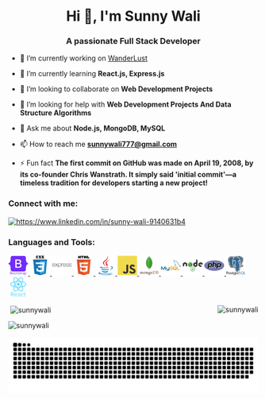 <h1 align="center">Hi 👋, I'm Sunny Wali</h1>
<h3 align="center">A passionate Full Stack Developer</h3>

- 🔭 I’m currently working on [WanderLust](https://github.com/SunnyWali/WanderLust.git)

- 🌱 I’m currently learning **React.js, Express.js**

- 👯 I’m looking to collaborate on **Web Development Projects**

- 🤝 I’m looking for help with **Web Development Projects And Data Structure Algorithms**

- 💬 Ask me about **Node.js, MongoDB, MySQL**

- 📫 How to reach me **sunnywali777@gmail.com**

- ⚡ Fun fact **The first commit on GitHub was made on April 19, 2008, by its co-founder Chris Wanstrath. It simply said 'initial commit'—a timeless tradition for developers starting a new project!**

<h3 align="left">Connect with me:</h3>
<p align="left">
<a href="https://www.linkedin.com/in/sunny-wali-9140631b4/" target="blank"><img align="center" src="https://raw.githubusercontent.com/rahuldkjain/github-profile-readme-generator/master/src/images/icons/Social/linked-in-alt.svg" alt="https://www.linkedin.com/in/sunny-wali-9140631b4" height="30" width="40" /></a>
</p>
<h3 align="left">Languages and Tools:</h3>
<p align="left"> <a href="https://getbootstrap.com" target="_blank" rel="noreferrer"> <img src="https://raw.githubusercontent.com/devicons/devicon/master/icons/bootstrap/bootstrap-plain-wordmark.svg" alt="bootstrap" width="40" height="40"/> </a> <a href="https://www.w3schools.com/css/" target="_blank" rel="noreferrer"> <img src="https://raw.githubusercontent.com/devicons/devicon/master/icons/css3/css3-original-wordmark.svg" alt="css3" width="40" height="40"/> </a> <a href="https://expressjs.com" target="_blank" rel="noreferrer"> <img src="https://raw.githubusercontent.com/devicons/devicon/master/icons/express/express-original-wordmark.svg" alt="express" width="40" height="40"/> </a> <a href="https://www.w3.org/html/" target="_blank" rel="noreferrer"> <img src="https://raw.githubusercontent.com/devicons/devicon/master/icons/html5/html5-original-wordmark.svg" alt="html5" width="40" height="40"/> </a> <a href="https://www.java.com" target="_blank" rel="noreferrer"> <img src="https://raw.githubusercontent.com/devicons/devicon/master/icons/java/java-original.svg" alt="java" width="40" height="40"/> </a> <a href="https://developer.mozilla.org/en-US/docs/Web/JavaScript" target="_blank" rel="noreferrer"> <img src="https://raw.githubusercontent.com/devicons/devicon/master/icons/javascript/javascript-original.svg" alt="javascript" width="40" height="40"/> </a> <a href="https://www.mongodb.com/" target="_blank" rel="noreferrer"> <img src="https://raw.githubusercontent.com/devicons/devicon/master/icons/mongodb/mongodb-original-wordmark.svg" alt="mongodb" width="40" height="40"/> </a> <a href="https://www.mysql.com/" target="_blank" rel="noreferrer"> <img src="https://raw.githubusercontent.com/devicons/devicon/master/icons/mysql/mysql-original-wordmark.svg" alt="mysql" width="40" height="40"/> </a> <a href="https://nodejs.org" target="_blank" rel="noreferrer"> <img src="https://raw.githubusercontent.com/devicons/devicon/master/icons/nodejs/nodejs-original-wordmark.svg" alt="nodejs" width="40" height="40"/> </a> <a href="https://www.php.net" target="_blank" rel="noreferrer"> <img src="https://raw.githubusercontent.com/devicons/devicon/master/icons/php/php-original.svg" alt="php" width="40" height="40"/> </a> <a href="https://www.postgresql.org" target="_blank" rel="noreferrer"> <img src="https://raw.githubusercontent.com/devicons/devicon/master/icons/postgresql/postgresql-original-wordmark.svg" alt="postgresql" width="40" height="40"/> </a> <a href="https://reactjs.org/" target="_blank" rel="noreferrer"> <img src="https://raw.githubusercontent.com/devicons/devicon/master/icons/react/react-original-wordmark.svg" alt="react" width="40" height="40"/> </a> </p>

<p><img align="right" src="https://github-readme-stats.vercel.app/api/top-langs?username=sunnywali&show_icons=true&locale=en&layout=compact" alt="sunnywali" /></p

<p>&nbsp;<img align="center" src="https://github-readme-stats.vercel.app/api?username=sunnywali&show_icons=true&locale=en" alt="sunnywali" /></p>

<img src="https://github-readme-streak-stats.herokuapp.com/?user=sunnywali" alt="sunnywali" />

<div>
  <br clear="both">
  <img src="https://raw.githubusercontent.com/Platane/snk/output/github-contribution-grid-snake.svg" alt="Snake animation" /
</div>
